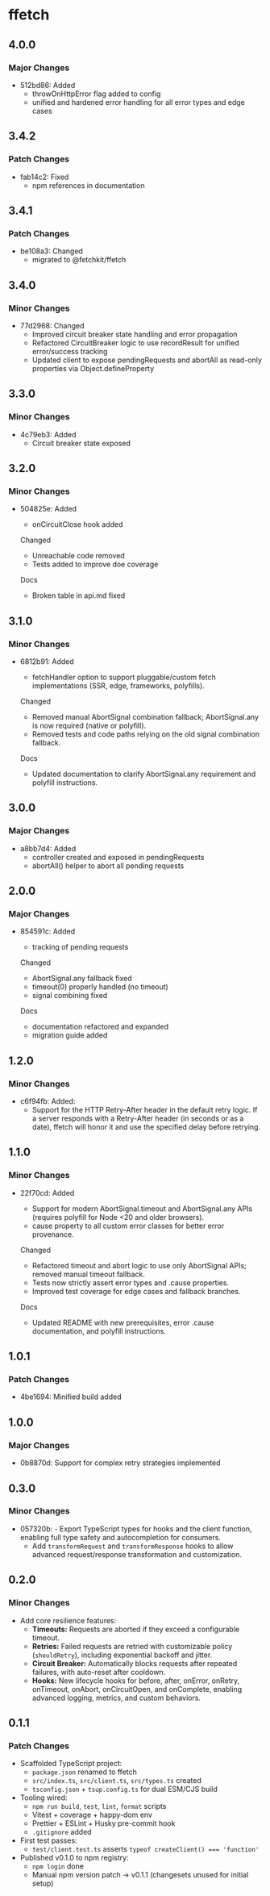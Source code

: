# ffetch

## 4.0.0

### Major Changes

- 512bd86: Added
  - throwOnHttpError flag added to config
  - unified and hardened error handling for all error types and edge cases

## 3.4.2

### Patch Changes

- fab14c2: Fixed
  - npm references in documentation

## 3.4.1

### Patch Changes

- be108a3: Changed
  - migrated to @fetchkit/ffetch

## 3.4.0

### Minor Changes

- 77d2968: Changed
  - Improved circuit breaker state handling and error propagation
  - Refactored CircuitBreaker logic to use recordResult for unified error/success tracking
  - Updated client to expose pendingRequests and abortAll as read-only properties via Object.defineProperty

## 3.3.0

### Minor Changes

- 4c79eb3: Added
  - Circuit breaker state exposed

## 3.2.0

### Minor Changes

- 504825e: Added
  - onCircuitClose hook added

  Changed
  - Unreachable code removed
  - Tests added to improve doe coverage

  Docs
  - Broken table in api.md fixed

## 3.1.0

### Minor Changes

- 6812b91: Added
  - fetchHandler option to support pluggable/custom fetch implementations (SSR, edge, frameworks, polyfills).

  Changed
  - Removed manual AbortSignal combination fallback; AbortSignal.any is now required (native or polyfill).
  - Removed tests and code paths relying on the old signal combination fallback.

  Docs
  - Updated documentation to clarify AbortSignal.any requirement and polyfill instructions.

## 3.0.0

### Major Changes

- a8bb7d4: Added
  - controller created and exposed in pendingRequests
  - abortAll() helper to abort all pending requests

## 2.0.0

### Major Changes

- 854591c: Added
  - tracking of pending requests

  Changed
  - AbortSignal.any fallback fixed
  - timeout(0) properly handled (no timeout)
  - signal combining fixed

  Docs
  - documentation refactored and expanded
  - migration guide added

## 1.2.0

### Minor Changes

- c6f94fb: Added:
  - Support for the HTTP Retry-After header in the default retry logic. If a server responds with a Retry-After header (in seconds or as a date), ffetch will honor it and use the specified delay before retrying.

## 1.1.0

### Minor Changes

- 22f70cd: Added
  - Support for modern AbortSignal.timeout and AbortSignal.any APIs (requires polyfill for Node <20 and older browsers).
  - cause property to all custom error classes for better error provenance.

  Changed
  - Refactored timeout and abort logic to use only AbortSignal APIs; removed manual timeout fallback.
  - Tests now strictly assert error types and .cause properties.
  - Improved test coverage for edge cases and fallback branches.

  Docs
  - Updated README with new prerequisites, error .cause documentation, and polyfill instructions.

## 1.0.1

### Patch Changes

- 4be1694: Minified build added

## 1.0.0

### Major Changes

- 0b8870d: Support for complex retry strategies implemented

## 0.3.0

### Minor Changes

- 057320b: - Export TypeScript types for hooks and the client function, enabling full type safety and autocompletion for consumers.
  - Add `transformRequest` and `transformResponse` hooks to allow advanced request/response transformation and customization.

## 0.2.0

### Minor Changes

- Add core resilience features:
  - **Timeouts:** Requests are aborted if they exceed a configurable timeout.
  - **Retries:** Failed requests are retried with customizable policy (`shouldRetry`), including exponential backoff and jitter.
  - **Circuit Breaker:** Automatically blocks requests after repeated failures, with auto-reset after cooldown.
  - **Hooks:** New lifecycle hooks for before, after, onError, onRetry, onTimeout, onAbort, onCircuitOpen, and onComplete, enabling advanced logging, metrics, and custom behaviors.

## 0.1.1

### Patch Changes

- Scaffolded TypeScript project:
  - `package.json` renamed to ffetch
  - `src/index.ts`, `src/client.ts`, `src/types.ts` created
  - `tsconfig.json` + `tsup.config.ts` for dual ESM/CJS build
- Tooling wired:
  - `npm run build`, `test`, `lint`, `format` scripts
  - Vitest + coverage + happy-dom env
  - Prettier + ESLint + Husky pre-commit hook
  - `.gitignore` added
- First test passes:
  - `test/client.test.ts` asserts `typeof createClient() === 'function'`
- Published v0.1.0 to npm registry:
  - `npm login` done
  - Manual npm version patch → v0.1.1 (changesets unused for initial setup)
